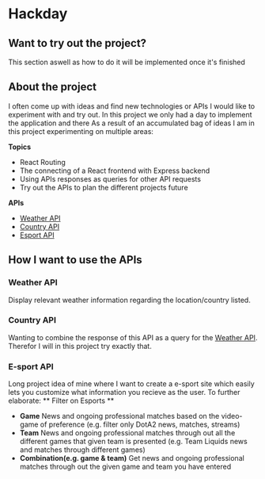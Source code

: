 # Hackday

## Want to try out the project?
This section aswell as how to do it will be implemented once it's finished

## About the project
I often come up with ideas and find new technologies or APIs I would like to experiment with and try out. In this project we only had a day to implement the application and there  As a result of an accumulated bag of ideas I am in this project experimenting on multiple areas:

**Topics**
- React Routing
- The connecting of a React frontend with Express backend
- Using APIs responses as queries for other API requests
- Try out the APIs to plan the different projects future

**APIs**
- [Weather API](###Weather-API)
- [Country API](###Country-API)
- [Esport API](###Esport-API)

## How I want to use the APIs
### Weather API
Display relevant weather information regarding the location/country listed.

### Country API 
Wanting to combine the response of this API as a query for the [Weather API](##Weather-API). Therefor I will in this project try exactly that. 

### E-sport API
Long project idea of mine where I want to create a e-sport site which easily lets you customize what information you recieve as the user. To further elaborate:
** Filter on Esports **
- **Game** News and ongoing professional matches based on the video-game of preference (e.g. filter only DotA2 news, matches, streams)
- **Team** News and ongoing professional matches through out all the different games that given team is presented (e.g. Team Liquids news and matches through different games)
- **Combination(e.g. game & team)** Get news and ongoing professional matches through out the given game and team you have entered
